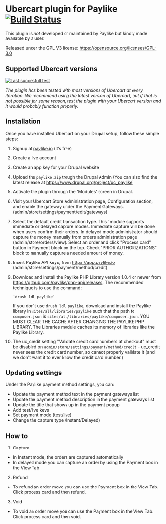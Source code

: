 # Ubercart plugin for Paylike [![Build Status](https://travis-ci.org/paylike/plugin-ubercart-7.x.svg?branch=master)](https://travis-ci.org/paylike/plugin-ubercart-7.x)

This plugin is *not* developed or maintained by Paylike but kindly made
available by a user.

Released under the GPL V3 license: https://opensource.org/licenses/GPL-3.0

## Supported Ubercart versions

[![Last succesfull test](https://log.derikon.ro/api/v1/log/read?tag=ubercart7&view=svg&label=Ubercart&key=ecommerce&background=e09e03)](https://log.derikon.ro/api/v1/log/read?tag=ubercart7&view=html)

*The plugin has been tested with most versions of Ubercart at every iteration. We recommend using the latest version of Ubercart, but if that is not possible for some reason, test the plugin with your Ubercart version and it would probably function properly.*

## Installation

Once you have installed Ubercart on your Drupal setup, follow these simple steps:
1. Signup at [paylike.io](https://paylike.io) (it’s free)
1. Create a live account
1. Create an app key for your Drupal website
1. Upload the ```paylike.zip``` trough the Drupal Admin (You can also find the latest release at https://www.drupal.org/project/uc_paylike)
1. Activate the plugin through the 'Modules' screen in Drupal.
1.  Visit your Ubercart Store Administration page, Configuration
       section, and enable the gateway under the Payment Gateways.
       (admin/store/settings/payment/edit/gateways)
1. Select the default credit transaction type. This ˘module supports immediate
       or delayed capture modes. Immediate capture will be done when users confirm
       their orders. In delayed mode administrator should capture the money manually from
       orders administration page (admin/store/orders/view). Select an order and click
       "Process card" button in Payment block on the top. Check "PRIOR AUTHORIZATIONS"
       block to manually capture a needed amount of money.
1. Insert Paylike API keys, from https://app.paylike.io
       (admin/store/settings/payment/method/credit)
1. Download and install the Paylike PHP Library version 1.0.4 or newer
       from https://github.com/paylike/php-api/releases. The recommended technique is
       to use the command:

       `drush ldl paylike`
    If you don't use `drush ldl paylike`, download and install the Paylike library in
       `sites/all/libraries/paylike` such that the path to `composer.json`
       is `sites/all/libraries/paylike/composer.json`. YOU MUST CLEAR THE CACHE AFTER
       CHANGING THE PAYLIKE PHP LIBRARY. The Libraries module caches its memory of
       libraries like the Paylike Library.

 1. The uc_credit setting "Validate credit card numbers at checkout" must be
    disabled on `admin/store/settings/payment/method/credit` - uc_credit never sees
    the credit card number, so cannot properly validate it (and we don't want it to
    ever know the credit card number.)

## Updating settings

Under the Paylike payment method settings, you can:
 * Update the payment method text in the payment gateways list
 * Update the payment method description in the payment gateways list
 * Update the title that shows up in the payment popup 
 * Add test/live keys
 * Set payment mode (test/live)
 * Change the capture type (Instant/Delayed)
 
 ## How to
 
 1. Capture
 * In Instant mode, the orders are captured automatically
 * In delayed mode you can capture an order by using the Payment box in the View Tab
 2. Refund
   * To refund an order move you can use the Payment box in the View Tab. Click process card and then refund.
 3. Void
   * To void an order move you can use the Payment box in the View Tab. Click process card and then void.
